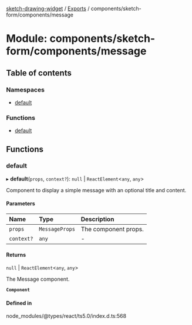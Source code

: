 [sketch-drawing-widget](../README.md) / [Exports](../modules.md) / components/sketch-form/components/message

# Module: components/sketch-form/components/message

## Table of contents

### Namespaces

- [default](components_sketch_form_components_message.default.md)

### Functions

- [default](components_sketch_form_components_message.md#default)

## Functions

### default

▸ **default**(`props`, `context?`): ``null`` \| `ReactElement`\<`any`, `any`\>

Component to display a simple message with an optional title and content.

#### Parameters

| Name | Type | Description |
| :------ | :------ | :------ |
| `props` | `MessageProps` | The component props. |
| `context?` | `any` | - |

#### Returns

``null`` \| `ReactElement`\<`any`, `any`\>

The Message component.

**`Component`**

#### Defined in

node_modules/@types/react/ts5.0/index.d.ts:568
